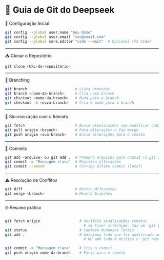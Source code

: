 # 📌 Guia de Git do Deepseek

🔧 Configuração Inicial
```bash
git config --global user.name "Seu Nome"
git config --global user.email "seu@email.com"
git config --global core.editor "code --wait"  # Opcional (VS Code)
```
---

📥 Clonar o Repositório
```bash
git clone <URL-do-repositório>
```

--- 

🌿 Branching 
```bash
git branch                      # Lista branches
git branch <nome-da-branch>     # Cria nova branch
git checkout <nome-da-branch>   # Muda para a branch
git checkout -b <nova-branch>   # Cria e muda para a branch
```

---

🔄 Sincronização com o Remoto
```bash
git fetch                       # Busca atualizações sem modificar código
git pull origin <branch>        # Puxa alterações e faz merge
git push origin <sua-branch>    # Envia alterações para o remoto
```

---

💾 Commits
```bash
git add <arquivo> ou git add .  # Prepara arquivos para commit (o git add . faz com que todos os arquivos modificados sejam adicionados ao commit)
git commit -m "Mensagem clara"  # Registra alterações
git commit --amend              # Corrige último commit (local)
```

---

⚠️ Resolução de Conflitos
```bash
git diff                        # Mostra diferenças
git merge <branch>              # Mescla branches
```

---

🤓 Resumo prático 

```bash

git fetch origin                  # Verifica atualizações remotas
                                    # se tiver alteração, faz um 'git pull origin nome-da-branch'
git status                        # Confere mudanças locais
git add .                         # Adiciona tudo que foi modificado ao stage (se n quiser add tudo é só ir add um por um 
                                    # OU add tudo e utiliza o 'git restore --staged' para tirar apenas os que não deseja)
                              
git commit -m "Mensagem clara"    # Cria o commit
git push origin nome-da-branch    # Envia para o remoto

```